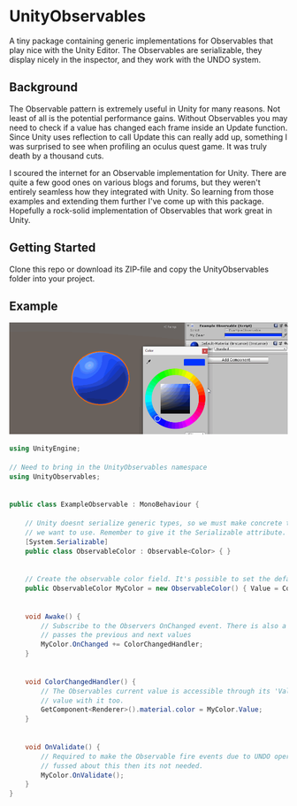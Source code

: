 # UnityObservables
A tiny package containing generic implementations for Observables that play nice with the Unity Editor. The Observables are serializable, they display nicely in the inspector, and they work with the UNDO system.

## Background
The Observable pattern is extremely useful in Unity for many reasons. Not least of all is the potential performance gains. Without Observables you may need to check if a value has changed each frame inside an
Update function. Since Unity uses reflection to call Update this can really add up, something I was surprised to see when profiling an oculus quest game. It was truly death by a thousand cuts.

I scoured the internet for an Observable implementation for Unity. There are quite a few good ones on various blogs and forums, but they weren't entirely seamless how they integrated with Unity. So learning
from those examples and extending them further I've come up with this package. Hopefully a rock-solid implementation of Observables that work great in Unity.

## Getting Started
Clone this repo or download its ZIP-file and copy the UnityObservables folder into your project.

## Example

![](observable.gif)

```csharp
using UnityEngine;

// Need to bring in the UnityObservables namespace
using UnityObservables;


public class ExampleObservable : MonoBehaviour {

    // Unity doesnt serialize generic types, so we must make concrete types for any observables
    // we want to use. Remember to give it the Serializable attribute.
    [System.Serializable]
    public class ObservableColor : Observable<Color> { }


    // Create the observable color field. It's possible to set the default color to red.
    public ObservableColor MyColor = new ObservableColor() { Value = Color.red };


    void Awake() {
        // Subscribe to the Observers OnChanged event. There is also a 'OnChangedValues' event which 
        // passes the previous and next values
        MyColor.OnChanged += ColorChangedHandler;
    }


    void ColorChangedHandler() {
        // The Observables current value is accessible through its 'Value' property. You can set a new
        // value with it too.
        GetComponent<Renderer>().material.color = MyColor.Value;
    }


    void OnValidate() {
        // Required to make the Observable fire events due to UNDO operations in Unity. If you're not
        // fussed about this then its not needed.
        MyColor.OnValidate();    
    }
}
```